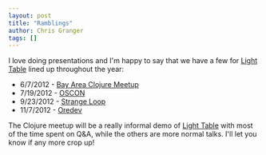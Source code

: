 ```yaml
---
layout: post
title: "Ramblings"
author: Chris Granger
tags: []
---
```


I love doing presentations and I'm happy to say that we have a few for [Light Table][lt] lined up throughout the year:

* 6/7/2012 - [Bay Area Clojure Meetup][meetup]
* 7/19/2012 - [OSCON][osc]
* 9/23/2012 - [Strange Loop][stl]
* 11/7/2012 - [Oredev][ore]

The Clojure meetup will be a really informal demo of [Light Table][lt] with most of the time spent on Q&A, while the others are more normal talks. I'll let you know if any more crop up!

[meetup]: http://www.meetup.com/The-Bay-Area-Clojure-User-Group/events/47874162/
[osc]: http://www.oscon.com/oscon2012/public/schedule/speaker/139366
[stl]: https://thestrangeloop.com/sessions/behind-the-mirror
[ore]: http://oredev.org/2012/sessions/behind-the-mirror--a-look-at-how-we-develop
[lt]: http://www.chris-granger.com/2012/04/12/light-table---a-new-ide-concept/
